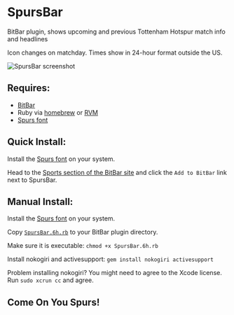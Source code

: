 # SpursBar
BitBar plugin, shows upcoming and previous Tottenham Hotspur match info and headlines

Icon changes on matchday. Times show in 24-hour format outside the US.

![SpursBar screenshot](https://cloud.githubusercontent.com/assets/2213967/18461786/071d930a-794b-11e6-868c-4b3da43b7639.png)

## Requires:
* [BitBar](https://getbitbar.com/)
* Ruby via [homebrew](https://www.ruby-lang.org/en/documentation/installation/#homebrew) or [RVM](https://rvm.io)
* [Spurs font](http://www.tottenhamhotspur.com/components/fonts/spurs-webfont.ttf)

## Quick Install:
Install the [Spurs font](http://www.tottenhamhotspur.com/components/fonts/spurs-webfont.ttf) on your system.

Head to the [Sports section of the BitBar site](https://getbitbar.com/plugins/Sports) and click the `Add to BitBar` link next to SpursBar.

## Manual Install:
Install the [Spurs font](http://www.tottenhamhotspur.com/components/fonts/spurs-webfont.ttf) on your system.

Copy [`SpursBar.6h.rb`](https://github.com/coreyk/SpursBar/raw/master/SpursBar.6h.rb) to your BitBar plugin directory.

Make sure it is executable: `chmod +x SpursBar.6h.rb`

Install nokogiri and activesupport: `gem install nokogiri activesupport`

Problem installing nokogiri? You might need to agree to the Xcode license. Run `sudo xcrun cc` and agree.


## Come On You Spurs!
